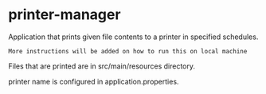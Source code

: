# printer-manager
Application that prints given file contents to a printer in specified schedules.

```
More instructions will be added on how to run this on local machine
```

Files that are printed are in src/main/resources directory.

printer name is configured in application.properties.
